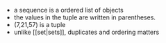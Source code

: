 - a sequence is a ordered list of objects
- the values in the tuple are written in parentheses.
- (7,21,57) is a tuple
- unlike [[set|sets]], duplicates and ordering matters